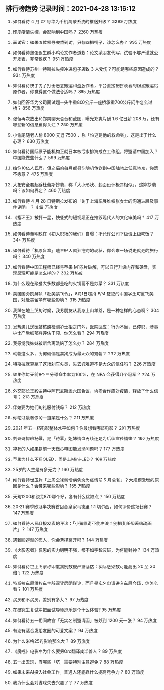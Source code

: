 
## 排行榜趋势 记录时间：2021-04-28 13:16:12
  
  1. 如何看待 4 月 27 号华为手机鸿蒙系统的推送升级？ 3299 万热度
    
  2. 印度疫情失控，会影响到中国吗？ 2260 万热度
    
  3. 面试官：如果五位领导突然到访，只有四把椅子，该怎么办？ 995 万热度
    
  4. 如何看待熟蛋返生孵小鸡论文作者道歉：论文系朋友代写，试验不够严谨就公开发表，非常愧疚？ 951 万热度
    
  5. 如何看待苏州一特斯拉失控冲进包子店致 3 人受伤？可能是哪些原因造成的？ 934 万热度
    
  6. 如何看待快手为了打击恶意搬运和盗版作者，平台直接把抄袭者的粉丝搬运给原作者，你觉得这个做法合适吗？ 895 万热度
    
  7. 如何回答华为公司面试题一头牛重800公斤一座桥承重700公斤问牛怎么过桥？ 856 万热度
    
  8. 张恒再次放出和郑爽聊天语音和截图，曝光郑爽片酬 1.6 亿日薪 208 万，还有哪些新的信息值得关注？ 780 万热度
    
  9. 小偷尾随老人偷 8000 元退 7500 ，称「怕这是他的救命钱」，这是出于什么心理？ 630 万热度
    
  10. 如何看待国际原子能机构正就日本核污水排海成立工作组，将邀请中国加入？中国能做些什么？ 599 万热度
    
  11. 给你10亿人民币，但之后的每月都将你随机传送到中国陆地上任意地点，你愿不愿意？ 475 万热度
    
  12. 大象安全套起诉杜蕾斯抄袭，称「大小形状、封面设计极其相似」，这算抄袭吗？该如何界定？ 460 万热度
    
  13. 如何看待 4 月 28 日特斯拉发布的「关于上海车展维权张女士的沟通进展及事件说明」？ 449 万热度
    
  14. 《指环王》被打一星，快餐式的短视频正在摧毁现代人的文化审美吗？ 417 万热度
    
  15. 如何看待董明珠在《初入职场的我们》自曝：不允许公司下级请上级吃饭？ 344 万热度
    
  16. 如何看待「机票盲盒」遭年轻人疯狂抢购的现状，你会来一场说走就走的旅行吗？ 340 万热度
    
  17. 如何看待中国工程师已经将苹果 M1芯片破解，可以自行升级内存和硬盘，实现原理可能是怎么样的？ 332 万热度
    
  18. 为什么现在聚餐大多数都是吃的火锅而不是炒菜？ 331 万热度
    
  19. 美国国务院解除「赴美禁飞令」，8月1日起持 F/M 签证的中国学生可直飞美国，对赴美留学有哪些影响？ 315 万热度
    
  20. 我蹲在地上哭的时候，我男朋友从我身上山羊跳，是一种怎样的心态啊？ 304 万热度
    
  21. 发热患儿送医被核酸检测护士拒之门外，医院回应：行为不当，已停职，涉事护士产后抑郁将评估干预。你怎么看？ 294 万热度
    
  22. 我感觉我妹妹被断舍离洗脑了怎么办？ 284 万热度
    
  23. 动物这么多，为何偏偏是猫狗成为最大众的宠物？ 232 万热度
    
  24. 特斯拉就算赢了这场刹车失灵，失去的难道不是大众的信任吗？ 226 万热度
    
  25. 如果你每天前8个三分球命中率为100%，在 NBA 会获得几个冠军？ 224 万热度
    
  26. 外交部长王毅主持中阿巴尼斯孟六国会议，协商合作应对疫情，释放了什么信号？ 213 万热度
    
  27. 伴娘要为她们的礼服付钱吗？ 212 万热度
    
  28. 你吃过最奢侈的一道菜是什么？ 211 万热度
    
  29. 2021 年五一档电影整体水平如何？你最想看哪部电影？ 201 万热度
    
  30. 刘诗诗探班杨幂，是「诗幂」姐妹情谊再续还是为后续宣传铺垫？ 190 万热度
    
  31. 猝死的人如果提前一天做心电图能发现问题吗？ 177 万热度
    
  32. 苹果为什么不用OLED，而是上Mini-LED？ 169 万热度
    
  33. 25岁的人生是有多无力？ 160 万热度
    
  34. 如何看待世卫称「上周全球新增病例约为疫情前 5 月总和」？大规模激增的原因是什么？会带来哪些影响？ 155 万热度
    
  35. 天玑1200和骁龙870哪个好，各有什么优缺点？ 150 万热度
    
  36. 20-21 赛季欧冠半决赛首回合皇家马德里 1:1 切尔西，如何评价这场比赛？ 147 万热度
    
  37. 如何看待人民日报发表的评论：「小猪佩奇不能冲浪？别把责任都丢给动画片」？ 147 万热度
    
  38. 遇到回避型的恋人，你会选择离开吗？ 144 万热度
    
  39. 《火影忍者》佩恩的实力明明不强，都不如宇智波斑，为何能封神？ 134 万热度
    
  40. 如何看待世卫专家称印度病例数被严重低估：实际感染数可能高出 20 至 30 倍？ 122 万热度
    
  41. 特斯拉车展维权车主辟谣背后阴谋论，而且是实名申请进入车展会场，你怎么看？ 101 万热度
    
  42. 买房和不买房，差别有多大？ 97 万热度
    
  43. 在研究生复试中把面试导师逗乐是个什么体验? 95 万热度
    
  44. 如何看待五一期间故宫「无实名制邀请函」被炒到 1200 元一张？ 94 万热度
    
  45. 有没有适合发朋友圈的可爱文案？ 94 万热度
    
  46. 为什么米格25的影响那么大？ 89 万热度
    
  47. 《魔戒》电影中为什么要把Orc翻译成半兽人？ 89 万热度
    
  48. 五一出去玩，有哪些「坑」需要特别注意避免？ 88 万热度
    
  49. 如果未来AI投入社会工作，普通人还能靠什么提高竞争力？ 80 万热度
    
  50. 我为什么会对游戏失去兴趣了？ 77 万热度
    